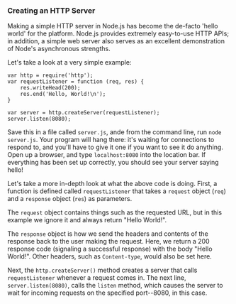 ### Creating an HTTP Server

Making a simple HTTP server in Node.js has become the de-facto 'hello world' for the platform. Node.js provides extremely easy-to-use HTTP APIs; in addition, a simple web server also serves as an excellent demonstration of Node's asynchronous strengths.

Let's take a look at a very simple example:

    var http = require('http');
    var requestListener = function (req, res) {
        res.writeHead(200);
        res.end('Hello, World!\n');
    }

    var server = http.createServer(requestListener);
    server.listen(8080);

Save this in a file called `server.js`, ande from the command line, run `node server.js`. Your program will hang there: it's waiting for connections to respond to, and you'll have to give it one if you want to see it do anything. Open up a browser, and type `localhost:8080` into the location bar. If everything has been set up correctly, you should see your server saying hello!

Let's take a more in-depth look at what the above code is doing.  First, a function is defined called `requestListener` that takes a `request` object  (`req`) and a `response` object (`res`) as parameters. 

The `request` object contains things such as the requested URL, but in this example we ignore it and always return "Hello World!". 

The `response` object is how we send the headers and contents of the response back to the user making the request. Here, we return a 200 response code (signaling a successful response) with the body "Hello World!".  Other headers, such as `Content-type`, would also be set here.

Next, the `http.createServer()` method creates a server that calls `requestListener` whenever a request comes in. The next line, `server.listen(8080)`, calls the `listen` method, which causes the server to wait for incoming requests on the specified port--8080, in this case. 